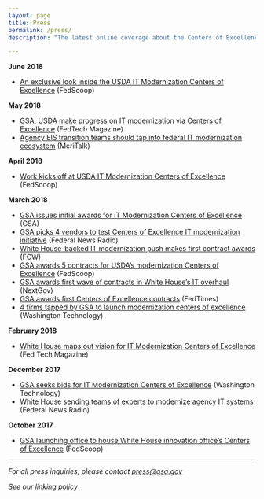 ```yaml
---
layout: page
title: Press
permalink: /press/
description: "The latest online coverage about the Centers of Excellence"

---
```

**June 2018**
- [An exclusive look inside the USDA IT Modernization Centers of Excellence](https://www.fedscoop.com/usda-it-modernization-centers-of-excellence-white-house-gsa-office-of-american-innovation/) (FedScoop)

**May 2018**
- [GSA, USDA make progress on IT modernization via Centers of Excellence](https://fedtechmagazine.com/article/2018/05/gsa-usda-make-progress-it-modernization-centers-excellence) (FedTech Magazine)
- [Agency EIS transition teams should tap into federal IT modernization ecosystem](https://www.meritalk.com/articles/agency-eis-transition-teams-should-tap-into-federal-it-modernization-ecosystem/) (MeriTalk)

**April 2018**
- [Work kicks off at USDA IT Modernization Centers of Excellence](https://www.fedscoop.com/usda-modernization-centers-excellence-joanne-collins-smee/) (FedScoop)

**March 2018**
- [GSA issues initial awards for IT Modernization Centers of Excellence](https://www.gsa.gov/about-us/newsroom/news-releases/gsa-issues-initial-awards-for-it-modernization-centers-of-excellence) (GSA)
- [GSA picks 4 vendors to test Centers of Excellence IT modernization initiative](https://federalnewsradio.com/cio-news/2018/03/gsa-picks-the-4-vendors-to-test-out-the-centers-of-excellence-it-modernization-initiative/) (Federal News Radio)
- [White House-backed IT modernization push makes first contract awards](https://fcw.com/articles/2018/03/14/gsa-awards-modernization-coe.aspx) (FCW)
- [GSA awards 5 contracts for USDA’s modernization Centers of Excellence](https://www.fedscoop.com/gsa-issues-5-awards-centers-excellence/) (FedScoop)
- [GSA awards first wave of contracts in White House’s IT overhaul](http://www.nextgov.com/it-modernization/2018/03/gsa-awards-first-wave-contracts-white-houses-it-overhaul/146678/) (NextGov)
- [GSA awards first Centers of Excellence contracts](https://www.federaltimes.com/it-networks/2018/03/14/gsa-issues-first-centers-of-excellence-awards/) (FedTimes)
- [4 firms tapped by GSA to launch modernization centers of excellence](https://washingtontechnology.com/blogs/editors-notebook/2018/03/gsa-centers-of-excellence-contracts.aspx) (Washington Technology)

**February 2018**
- [White House maps out vision for IT Modernization Centers of Excellence](https://fedtechmagazine.com/article/2018/02/white-house-maps-out-vision-it-modernization-centers-excellence) (Fed Tech Magazine)

**December 2017**
- [GSA seeks bids for IT Modernization Centers of Excellence](https://washingtontechnology.com/articles/2017/12/21/gsa-modernization-centers-of-excellence.aspx) (Washington Technology)
- [White House sending teams of experts to modernize agency IT systems](https://federalnewsradio.com/digital-government/2017/12/white-house-sending-teams-of-experts-to-modernize-agency-it-systems/) (Federal News Radio)

**October 2017**
- [GSA launching office to house White House innovation office’s Centers of Excellence](https://www.fedscoop.com/gsa-launching-office-house-white-house-innovation-offices-centers-excellence/) (FedScoop)

---

_For all press inquiries, please contact [press@gsa.gov](mailto:press@gsa.gov)_

_See our [linking policy](https://www.gsa.gov/website-information/linking-policy)_
